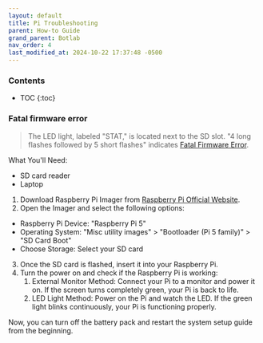 ```yaml
---
layout: default
title: Pi Troubleshooting
parent: How-to Guide
grand_parent: Botlab
nav_order: 4
last_modified_at: 2024-10-22 17:37:48 -0500
---
```


### Contents
- TOC
{:toc}

### Fatal firmware error
> The LED light, labeled "STAT," is located next to the SD slot. "4 long flashes followed by 5 short flashes" indicates [Fatal Firmware Error](https://www.raspberrypi.com/documentation/computers/configuration.html#led-warning-flash-codes).

What You'll Need:
- SD card reader
- Laptop

1. Download Raspberry Pi Imager from [Raspberry Pi Official Website](https://www.raspberrypi.com/software/).
2. Open the Imager and select the following options:
- Raspberry Pi Device: "Raspberry Pi 5"
- Operating System: "Misc utility images" > "Bootloader (Pi 5 family)" > "SD Card Boot"
- Choose Storage: Select your SD card
3. Once the SD card is flashed, insert it into your Raspberry Pi.
4. Turn the power on and check if the Raspberry Pi is working:
    1. External Monitor Method: Connect your Pi to a monitor and power it on. If the screen turns completely green, your Pi is back to life.
    2. LED Light Method: Power on the Pi and watch the LED. If the green light blinks continuously, your Pi is functioning properly.

Now, you can turn off the battery pack and restart the system setup guide from the beginning.


